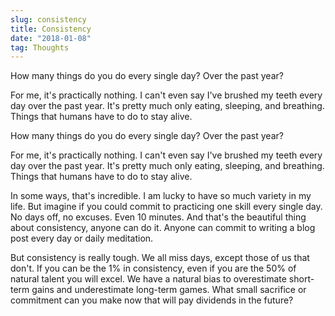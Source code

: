 ```yaml
---
slug: consistency
title: Consistency
date: "2018-01-08"
tag: Thoughts
---
```


How many things do you do every single day? Over the past year?

For me, it's practically nothing. I can't even say I've brushed my teeth every day over the past year. It's pretty much only eating, sleeping, and breathing. Things that humans have to do to stay alive.

<!-- more -->

How many things do you do every single day? Over the past year?

For me, it's practically nothing. I can't even say I've brushed my teeth every day over the past year. It's pretty much only eating, sleeping, and breathing. Things that humans have to do to stay alive.

In some ways, that's incredible. I am lucky to have so much variety in my life. But imagine if you could commit to practicing one skill every single day. No days off, no excuses. Even 10 minutes. And that's the beautiful thing about consistency, anyone can do it. Anyone can commit to writing a blog post every day or daily meditation.

But consistency is really tough. We all miss days, except those of us that don't. If you can be the 1% in consistency, even if you are the 50% of natural talent you will excel. We have a natural bias to overestimate short-term gains and underestimate long-term games. What small sacrifice or commitment can you make now that will pay dividends in the future?
